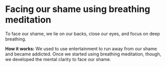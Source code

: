 # Facing our shame using breathing meditation

To face our shame, we lie on our backs, close our eyes, and focus on deep breathing.  

**How it works:** We used to use entertainment to run away from our shame and became addicted. Once we started using breathing meditation, though, we developed the mental clarity to face our shame.  
